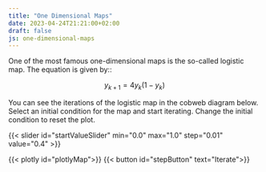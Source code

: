 ```yaml
---
title: "One Dimensional Maps"
date: 2023-04-24T21:21:00+02:00
draft: false
js: one-dimensional-maps
---
```


One of the most famous one-dimensional maps is the so-called logistic map. The equation is given by:: 

$$y_{k+1} = 4y_k(1-y_k)$$

You can see the iterations of the logistic map in the cobweb diagram below.
Select an initial condition for the map and start iterating. Change the initial condition to reset the plot.


{{< slider id="startValueSlider" min="0.0" max="1.0" step="0.01" value="0.4" >}}

{{< plotly id="plotlyMap">}}
{{< button id="stepButton" text="Iterate">}}

